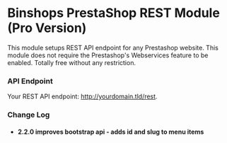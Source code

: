 # Binshops PrestaShop REST Module (Pro Version)

This module setups REST API endpoint for any Prestashop website. This module does not require the Prestashop's
Webservices feature to be enabled. Totally free without any restriction.

### API Endpoint

Your REST API endpoint: http://yourdomain.tld/rest.

### Change Log
- #### 2.2.0 improves bootstrap api - adds id and slug to menu items 
